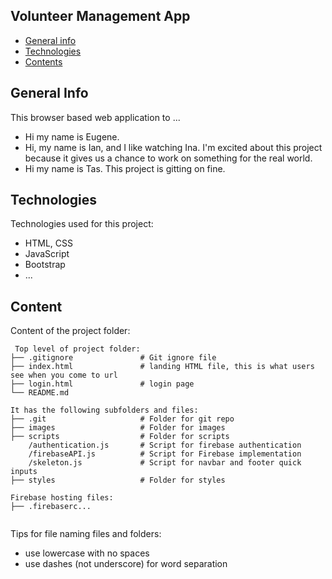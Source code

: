 ## Volunteer Management App

* [General info](#general-info)
* [Technologies](#technologies)
* [Contents](#content)

## General Info
This browser based web application to ...
* Hi my name is Eugene.
* Hi, my name is Ian, and I like watching Ina. I'm excited about this project because it gives us a chance to work on something for the real world.
* Hi my name is Tas. This project is gitting on fine.
	
## Technologies
Technologies used for this project:
* HTML, CSS
* JavaScript
* Bootstrap 
* ...
	
## Content
Content of the project folder:

```
 Top level of project folder: 
├── .gitignore               # Git ignore file
├── index.html               # landing HTML file, this is what users see when you come to url
├── login.html               # login page
└── README.md

It has the following subfolders and files:
├── .git                     # Folder for git repo
├── images                   # Folder for images
├── scripts                  # Folder for scripts
    /authentication.js       # Script for firebase authentication
    /firebaseAPI.js          # Script for Firebase implementation
    /skeleton.js             # Script for navbar and footer quick inputs
├── styles                   # Folder for styles

Firebase hosting files: 
├── .firebaserc...


```

Tips for file naming files and folders:
* use lowercase with no spaces
* use dashes (not underscore) for word separation

